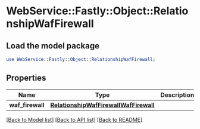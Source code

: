# WebService::Fastly::Object::RelationshipWafFirewall

## Load the model package
```perl
use WebService::Fastly::Object::RelationshipWafFirewall;
```

## Properties
Name | Type | Description | Notes
------------ | ------------- | ------------- | -------------
**waf_firewall** | [**RelationshipWafFirewallWafFirewall**](RelationshipWafFirewallWafFirewall.md) |  | [optional] 

[[Back to Model list]](../README.md#documentation-for-models) [[Back to API list]](../README.md#documentation-for-api-endpoints) [[Back to README]](../README.md)


